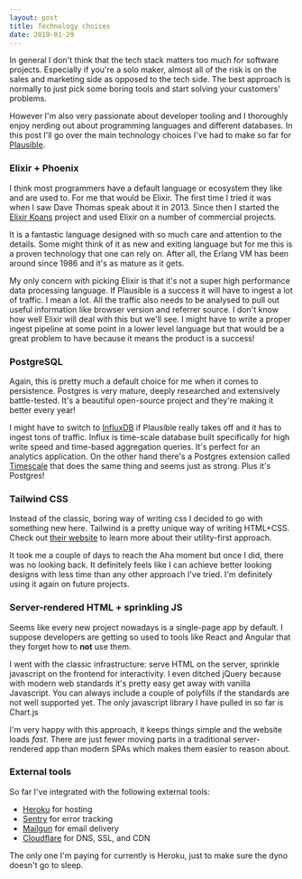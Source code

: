 ```yaml
---
layout: post
title: Technology choices
date: 2019-01-29
---
```


In general I don't think that the tech stack matters too much for software projects. Especially if you're a solo maker, almost all of the risk is on the sales and marketing side as opposed to the tech side. The best approach is normally to just pick some boring tools and start solving your customers' problems.

However I'm also very passionate about developer tooling and I thoroughly enjoy nerding out about programming languages and different databases. In this post I'll go over the main technology choices I've had to make so far for [Plausible](https://plausible.io).

### Elixir + Phoenix

I think most programmers have a default language or ecosystem they like and are used to. For me that would be Elixir. The first time I tried it was when I saw Dave Thomas speak about it in 2013. Since then I started the [Elixir Koans](https://github.com/elixirkoans/elixir-koans) project and used Elixir on a number of commercial projects.

It is a fantastic language designed with so much care and attention to the details. Some might think of it as new and exiting language but for me this is a proven technology that one can rely on. After all, the Erlang VM has been around since 1986 and it's as mature as it gets.

My only concern with picking Elixir is that it's not a super high performance data processing language. If Plausible is a success it will have to ingest a lot of traffic. I mean a lot. All the traffic also needs to be analysed to pull out useful information like browser version and referrer source. I don't know how well Elixir will deal with this but we'll see. I might have to write a proper ingest pipeline at some point in a lower level language but that would be a great problem to have because it means the product is a success!

### PostgreSQL

Again, this is pretty much a default choice for me when it comes to persistence. Postgres is very mature, deeply researched and extensively battle-tested. It's a beautiful open-source project and they're making it better every year!

I might have to switch to [InfluxDB](https://www.influxdata.com/) if Plausible really takes off and it has to ingest tons of traffic. Influx is time-scale database built specifically for high write speed and time-based aggregation queries. It's perfect for an analytics application. On the other hand there's a Postgres extension called [Timescale](https://www.timescale.com/) that does the same thing and seems just as strong. Plus it's Postgres!

### Tailwind CSS

Instead of the classic, boring way of writing css I decided to go with something new here. Tailwind is a pretty unique way of writing HTML+CSS. Check out [their website](https://tailwindcss.com/docs/what-is-tailwind/) to learn more about their utility-first approach.

It took me a couple of days to reach the Aha moment but once I did, there was no looking back. It definitely feels like I can achieve better looking designs with less time than any other approach I've tried. I'm definitely using it again on future projects.

### Server-rendered HTML + sprinkling JS

Seems like every new project nowadays is a single-page app by default. I suppose developers are getting so used to tools like React and Angular that they forget how to **not** use them.

I went with the classic infrastructure: serve HTML on the server, sprinkle javascript on the frontend for interactivity. I even ditched jQuery because with modern web standards it's pretty easy get away with vanilla Javascript. You can always include a couple of polyfills if the standards are not well supported yet. The only javascript library I have pulled in so far is Chart.js

I'm very happy with this approach, it keeps things simple and the website loads *fast*. There are just fewer moving parts in a traditional server-rendered app than modern SPAs which makes them easier to reason about.

### External tools

So far I've integrated with the following external tools:
* [Heroku](https://www.heroku.com/) for hosting
* [Sentry](https://sentry.io/) for error tracking
* [Mailgun](https://www.mailgun.com/) for email delivery
* [Cloudflare](https://www.cloudflare.com/) for DNS, SSL, and CDN

The only one I'm paying for currently is Heroku, just to make sure the dyno doesn't go to sleep.
